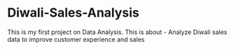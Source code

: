 # Diwali-Sales-Analysis
This is my first project on Data Analysis.
This is about - Analyze Diwali sales data to improve customer experience and sales
